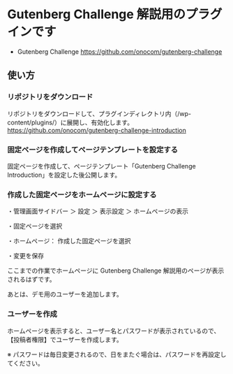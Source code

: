 # Gutenberg Challenge 解説用のプラグインです

- Gutenberg Challenge
https://github.com/onocom/gutenberg-challenge

## 使い方

### リポジトリをダウンロード

リポジトリをダウンロードして、プラグインディレクトリ内（/wp-content/plugins/）に展開し、有効化します。
https://github.com/onocom/gutenberg-challenge-introduction

### 固定ページを作成してページテンプレートを設定する

固定ページを作成して、ページテンプレート「Gutenberg Challenge Introduction」を設定した後公開します。

### 作成した固定ページをホームページに設定する

・管理画面サイドバー ＞ 設定 ＞ 表示設定 ＞ ホームページの表示

・固定ページを選択

・ホームページ： 作成した固定ページを選択

・変更を保存

ここまでの作業でホームページに Gutenberg Challenge 解説用のページが表示されるはずです。

あとは、デモ用のユーザーを追加します。

### ユーザーを作成

ホームページを表示すると、ユーザー名とパスワードが表示されているので、【投稿者権限】でユーザーを作成します。

※ パスワードは毎日変更されるので、日をまたぐ場合は、パスワードを再設定してください。
